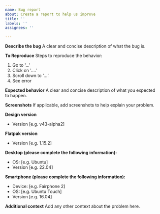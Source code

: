 ```yaml
---
name: Bug report
about: Create a report to help us improve
title: ''
labels: ''
assignees: ''

---
```


**Describe the bug**
A clear and concise description of what the bug is.

**To Reproduce**
Steps to reproduce the behavior:
1. Go to '...'
2. Click on '....'
3. Scroll down to '....'
4. See error

**Expected behavior**
A clear and concise description of what you expected to happen.

**Screenshots**
If applicable, add screenshots to help explain your problem.

**Design version**
 - Version [e.g. v43-alpha2]

**Flatpak version**
- Version [e.g. 1.15.2]

**Desktop (please complete the following information):**
 - OS: [e.g. Ubuntu]
 - Version [e.g. 22.04]

**Smartphone (please complete the following information):**
 - Device: [e.g. Fairphone 2]
 - OS: [e.g. Ubuntu Touch]
 - Version [e.g. 16.04]

**Additional context**
Add any other context about the problem here.